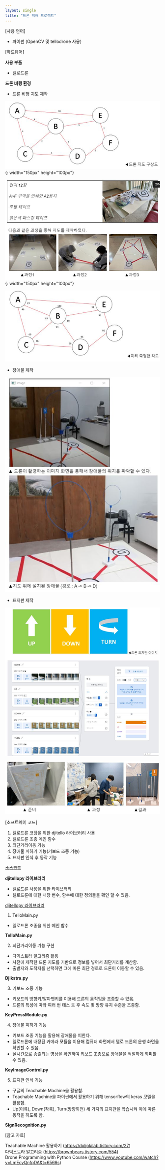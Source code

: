 ```yaml
---
layout: single
title: "드론 택배 프로젝트"
---
```


[사용 언어]
- 파이썬 (OpenCV 및 tellodrone 사용)

[하드웨어]

**사용 부품**
- 텔로드론
  
**드론 비행 환경**
- 드론 비행 지도 제작

![image](/assets/images/drone1.JPG){: width="150px" height="100px"}

![image](/assets/images/drone2.JPG){: width="150px" height="100px"}

![image](/assets/images/drone5.JPG)

- 장애물 제작

![image](/assets/images/drone7.JPG)

- 표지판 제작

![image](/assets/images/drone4.JPG)

![image](/assets/images/drone3.JPG)

[소프트웨어 코드]

1. 텔로드론 코딩을 위한 djitello 라이브러리 사용
2. 텔로드론 조종 메인 함수
3. 최단거리이동 기능
4. 장애물 피하기 기능(키보드 조종 기능)
5. 표지판 인식 후 동작 기능

  
**소스코드**

**djitellopy 라이브러리**
- 텔로드론 사용을 위한 라이브러리
- 텔로드론에 대한 내장 변수, 함수에 대한 정의들을 확인 할 수 있음.

[djitellopy 라이브러리](https://drive.google.com/drive/folders/1RXL1tzwaGRMX5EyVOPvvbALTX1poayOK?usp=drive_link)

1. TelloMain.py
- 텔로드론 조종을 위한 메인 함수

**TelloMain.py**
<script src="https://gist.github.com/minzero31/8322e36dc6499d11c991668661af012b.js"></script>

2.  최단거리이동 기능 구현
- 다익스트라 알고리즘 활용
- 사전에 제작한 드론 지도를 기반으로 정보를 넣어서 최단거리를 계산함.
- 출발지와 도착지를 선택하면 그에 따른 최단 경로로 드론이 이동할 수 있음.

**Djikstra.py**
<script
src="https://gist.github.com/minzero31/b22d2725d8b0f61c11fe576ba70801ee.js"></script>

3. 키보드 조종 기능
- 키보드의 방향키/알파벳키를 이용해 드론의 움직임을 조종할 수 있음.
- 드론의 특성에 따라 여러 번 테스 트 후 속도 및 방향 유지 수준을 조종함.

**KeyPressModule.py**
<script src="https://gist.github.com/minzero31/e9ad1ac826a4c0c939d4511cf4c65d56.js"></script>

4. 장애물 피하기 기능
- 키보드 조종 기능을 활용해 장애물을 피한다.
- 텔로드론에 내장된 카메라 모듈을 이용해 컴퓨터 화면에서 텔로 드론의 운행 화면을 확인할 수 있음.
- 실시간으로 송출되는 영상을 확인하여 키보드 조종으로 장애물을 적절하게 회피할 수 있음.

**KeyImageControl.py**
<script src="https://gist.github.com/minzero31/bf309463282397309cde0a2bb9c36625.js"></script>

5. 표지판 인식 기능
- 구글의 Teachable Machine을 활용함.
- Teachable Machine을 파이썬에서 활용하기 위해 tensorflow의 keras 모델을 활용함.
- Up(이륙), Down(착륙), Turn(방향회전) 세 가지의 표지판을 학습시켜 이에 따른 동작을 하도록 함.

**SignRecognition.py**
<script src="https://gist.github.com/minzero31/c017d3bf74190b638386b2a5edb97670.js"></script>


[참고 자료]  

Teachable Machine 활용하기 (<https://doljokilab.tistory.com/27>)  
다익스트라 알고리즘 (<https://brownbears.tistory.com/554>)  
Drone Programming with Python Course (<https://www.youtube.com/watch?v=LmEcyQnfpDA&t=6566s>) 





